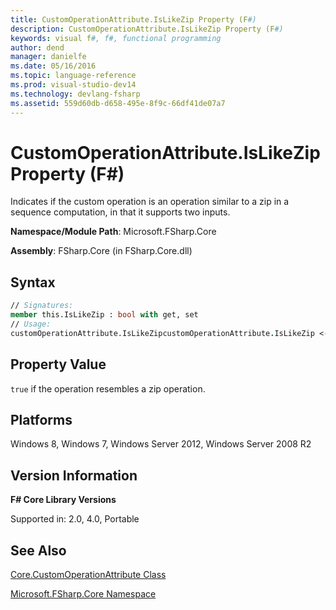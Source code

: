 ```yaml
---
title: CustomOperationAttribute.IsLikeZip Property (F#)
description: CustomOperationAttribute.IsLikeZip Property (F#)
keywords: visual f#, f#, functional programming
author: dend
manager: danielfe
ms.date: 05/16/2016
ms.topic: language-reference
ms.prod: visual-studio-dev14
ms.technology: devlang-fsharp
ms.assetid: 559d60db-d658-495e-8f9c-66df41de07a7 
---
```


# CustomOperationAttribute.IsLikeZip Property (F#)

Indicates if the custom operation is an operation similar to a zip in a sequence computation, in that it supports two inputs.

**Namespace/Module Path**: Microsoft.FSharp.Core

**Assembly**: FSharp.Core (in FSharp.Core.dll)


## Syntax

```fsharp
// Signatures:
member this.IsLikeZip : bool with get, set
// Usage:
customOperationAttribute.IsLikeZipcustomOperationAttribute.IsLikeZip <- isLikeZip
```

## Property Value
`true` if the operation resembles a zip operation.

## Platforms
Windows 8, Windows 7, Windows Server 2012, Windows Server 2008 R2

## Version Information
**F# Core Library Versions**

Supported in: 2.0, 4.0, Portable

## See Also
[Core.CustomOperationAttribute Class](Core.CustomOperationAttribute-Class-%5BFSharp%5D.md)

[Microsoft.FSharp.Core Namespace](Microsoft.FSharp.Core-Namespace-%5BFSharp%5D.md)